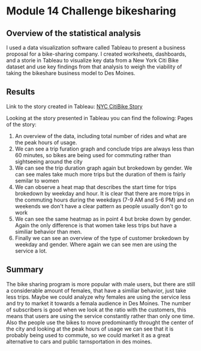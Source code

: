 # Module 14 Challenge bikesharing

## Overview of the statistical analysis

I used a data visualization software called Tableau to present a business proposal for a bike-sharing company. I created worksheets, dashboards, and a storie in Tableau to visualize key data from a New York Citi Bike dataset and use key findings from that analysis to weigh the viability of taking the bikeshare business model to Des Moines.

## Results

Link to the story created in Tableau: [NYC CitiBike Story](https://public.tableau.com/shared/NF4BSX6R4?:display_count=n&:origin=viz_share_link)

Looking at the story presented in Tableau you can find the following:
Pages of the story:
1. An overview of the data, including total number of rides and what are the peak hours of usage.
2. We can see a trip furation graph and conclude trips are always less than 60 minutes, so bikes are being used for commuting rather than sightseeing around the city
3. We can see the trip duration graph again but brokedown by gender. We can see males take much more trips but the duration of them is fairly semilar to women
4. We can observe a heat map that describes the start time for trips brokedown by weekday and hour. It is clear that there are more trips in the commuting hours during the weekdays (7-9 AM and 5-6 PM) and on weekends we don't have a clear pattern as people usually don't go to work
5. We can see the same heatmap as in point 4 but broke down by gender. Again the only difference is that women take less trips but have a similiar behavior than men.
6. Finally we can see an overview of the type of customer brokedown by weekday and gender. Where again we can see men are using the service a lot.


## Summary

The bike sharing program is more popular with male users, but there are still a considerable amount of females, that have a similiar behavior, just take less trips. Maybe we could analyze why females are using the service less and try to market it towards a femala audience in Des Moines. The number of subscribers is good when we look at the ratio with the customers, this means that users are using the service constantly rather than only one time. Also the people use the bikes to move predominantly throught the center of the city and looking at the peak hours of usage we can see that it is probably being used to commute, so we could market it as a great alternative to cars and public tarnsportation in des moines.
